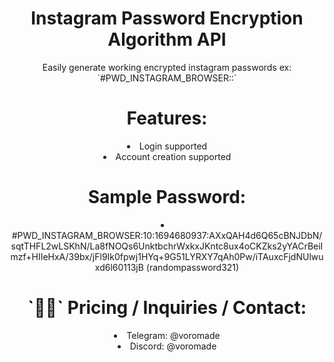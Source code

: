 <h1 align="center">Instagram Password Encryption Algorithm API</h1>

<p align="center">
  Easily generate working encrypted instagram passwords ex: `#PWD_INSTAGRAM_BROWSER:<enc_version>:<encryption_here>`
</p>


<div align="center">
  <h1>Features:</h1>
  <li>Login supported</li>
  <li>Account creation supported</li>
</div>

<div align="center">
  <h1>Sample Password:</h1>
  <li>#PWD_INSTAGRAM_BROWSER:10:1694680937:AXxQAH4d6Q65cBNJDbN/sqtTHFL2wLSKhN/La8fNOQs6UnktbchrWxkxJKntc8ux4oCKZks2yYACrBeiImzf+HIIeHxA/39bx/jFl9Ik0fpwj1HYq+9G51LYRXY7qAh0Pw/iTAuxcFjdNUlwuxd6l60113jB (randompassword321)
</li>
</div>

<div align="center">
  <h1>`👨‍💻` Pricing / Inquiries / Contact:</h1>
  <li>Telegram: @voromade</li>
  <li>Discord: @voromade</li>
</div>
